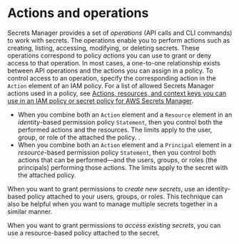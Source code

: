 # Actions and operations<a name="auth-and-access_operations"></a>

Secrets Manager provides a set of *operations* \(API calls and CLI commands\) to work with secrets\. The operations enable you to perform actions such as creating, listing, accessing, modifying, or deleting secrets\. These operations correspond to policy *actions* you can use to grant or deny access to that operation\. In most cases, a one\-to\-one relationship exists between API operations and the actions you can assign in a policy\. To control access to an operation, specify the corresponding action in the `Action` element of an IAM policy\. For a list of allowed Secrets Manager actions used in a policy, see [Actions, resources, and context keys you can use in an IAM policy or secret policy for AWS Secrets Manager](reference_iam-permissions.md)\.
+ When you combine both an `Action` element and a `Resource` element in an *identity*\-based permission policy `Statement`, then you control both the performed actions and the resources\. The limits apply to the user, group, or role of the attached the policy\. \.
+ When you combine both an `Action` element and a `Principal` element in a *resource*\-based permission policy `Statement`, then you control both actions that can be performed—and the users, groups, or roles \(the principals\) performing those actions\. The limits apply to the secret with the attached policy\.

When you want to grant permissions to *create new secrets*, use an identity\-based policy attached to your users, groups, or roles\. This technique can also be helpful when you want to manage multiple secrets together in a similar manner\.

When you want to grant permissions to *access existing secrets*, you can use a resource\-based policy attached to the secret\.